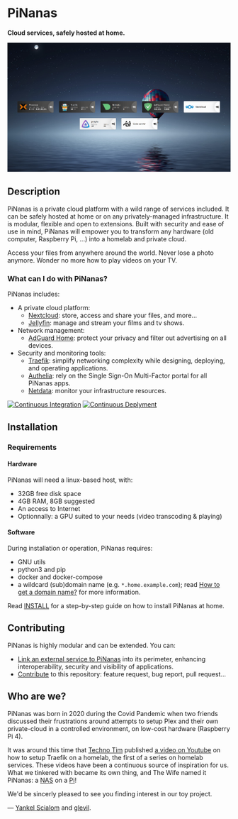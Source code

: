 PiNanas
========

**Cloud services, safely hosted at home.**

![Heimdall application dashboard: PiNanas homepage](docs/res/pinanas-apps.png)


Description
-----------
PiNanas is a private cloud platform with a wild range of services included. It can be safely hosted at home or on any
privately-managed infrastructure. It is modular, flexible and open to extensions. Built with security and ease of use
in mind, PiNanas will empower you to transform any hardware (old computer, Raspberry Pi, ...) into a homelab and
private cloud.

Access your files from anywhere around the world. Never lose a photo anymore. Wonder no more how to play videos on
your TV.

### What can I do with PiNanas?

PiNanas includes:
- A private cloud platform:
  - [Nextcloud](https://nextcloud.com "Nextcloud homepage"):
    store, access and share your files, and more...
  - [Jellyfin](https://jellyfin.org  "Jellyfin homepage"):
    manage and stream your films and tv shows.
- Network management:
  - [AdGuard Home](https://adguard.com/en/adguard-home/overview.html "AdGuard Home homepage"):
    protect your privacy and filter out advertising on all devices.
- Security and monitoring tools:
  - [Traefik](https://traefik.io/traefik "Traefik homepage"):
    simplify networking complexity while designing, deploying, and operating applications.
  - [Authelia](https://www.authelia.com "Authelia homepage"):
    rely on the Single Sign-On Multi-Factor portal for all PiNanas apps.
  - [Netdata](https://www.netdata.cloud "Netdata homepage"):
    monitor your infrastructure resources.

[![Continuous Integration](https://github.com/yscialom/pinanas/actions/workflows/continuous-integration.yaml/badge.svg?branch=develop)](https://github.com/yscialom/pinanas/actions/workflows/continuous-integration.yaml)
[![Continuous Deplyment](https://github.com/yscialom/pinanas/actions/workflows/continuous-deployment.yaml/badge.svg?branch=develop)](https://github.com/yscialom/pinanas/actions/workflows/continuous-deployment.yaml)


Installation
------------

### Requirements

#### Hardware

PiNanas will need a linux-based host, with:
- 32GB free disk space
- 4GB RAM, 8GB suggested
- An access to Internet
- Optionnally: a GPU suited to your needs (video transcoding & playing)

#### Software

During installation or operation, PiNanas requires:
- GNU utils
- python3 and pip
- docker and docker-compose
- a wildcard (sub)domain name (e.g. `*.home.example.com`); read
[How to get a domain name?](docs/get-a-domain-name.md "docs/get-a-domain-name.md") for more information.

Read [INSTALL](docs/INSTALL.md "docs/INSTALL.md") for a step-by-step guide on how to install PiNanas at home.


Contributing
------------

PiNanas is highly modular and can be extended. You can:
- [Link an external service to PiNanas](docs/external-services.md "docs/external-services.md") into its perimeter,
  enhancing interoperability, security and visibility of applications.
- [Contribute](docs/CONTRIBUTING.md "docs/CONTRIBUTING.md") to this repository: feature request, bug
  report, pull request...


Who are we?
-----------

PiNanas was born in 2020 during the Covid Pandemic when two friends discussed their frustrations around attempts to
setup Plex and their own private-cloud in a controlled environment, on low-cost hardware (Raspberry Pi 4).

It was around this time that [Techno Tim](https://www.technotim.live "Techno Tim homepage") published [a video on
Youtube](https://youtu.be/liV3c9m_OX8 "Put Wildcard Certificates and SSL on EVERYTHING - Traefik Tutorial") on how to
setup Traefik on a homelab, the first of a series on homelab services. These videos have been a continuous source of
inspiration for us. What we tinkered with became its own thing, and The Wife named it PiNanas: a
[NAS](https://en.wikipedia.org/wiki/Network-attached_storage "Network-attached storage") on a
[Pi](https://www.raspberrypi.org/ "Raspberry Pi")!

We'd be sincerly pleased to see you finding interest in our toy project.

— [Yankel Scialom](https://github.com/yscialom "YSC on Github") and
[glevil](https://github.com/glevil "glevil on Github").
